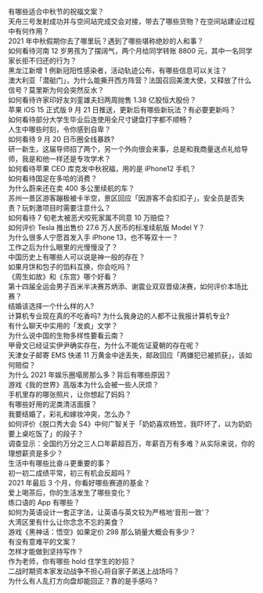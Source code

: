 有哪些适合中秋节的祝福文案？  
天舟三号发射成功并与空间站完成交会对接，带去了哪些货物？在空间站建设过程中有何作用？  
2021 年中秋假期你去了哪里玩？遇到了哪些堪称绝妙的人和事？  
如何看待河南 12 岁男孩为了摆阔气，两个月给同学转账 8800 元，其中一名同学家长拒不归还的行为？  
黑龙江新增 1 例新冠阳性感染者，活动轨迹公布，有哪些信息可以关注？  
澳大利亚「潜艇门」，为什么能撕开西方阵营？法国召回美澳大使，又释放了什么信号？莫里斯为何会突然反水？  
如何看待许家印好友刘銮雄夫妇两周抛售 1.38 亿股恒大股份？  
苹果 iOS 15 正式版 9 月 21 日推送，更新后有哪些新玩法？有必要更新吗？  
如何看待部分大学生毕业后连使用全尺寸键盘打字都不顺畅？  
人生中哪些时刻，令你感到自卑？  
如何看待 9 月 20 日币圈全线暴跌?  
研一新生，这届导师招了两个，另一个外向很会来事，总是和我商量送点礼给导师，我是和他一样还是专攻学术？  
如何看待苹果 CEO 库克发中秋祝福，用的是 iPhone12 手机？  
如何看待国足在多哈的消费？  
为什么蔚来还在卖 400 多公里续航的车？  
苏州一景区游客蹦极被卡半空，景区回应「因游客不会扣扣子」，安全员是否失责？玩刺激项目时需要注意什么？  
如何看待 7 旬老太被恶犬咬死家属不同意 10 万赔偿？  
如何评价 Tesla 推出售价 27.6 万人民币的标准续航版 Model Y？  
为什么很多人宁愿首发入手 iPhone 13，也不等双十一？  
工作之后为什么眼里的光慢慢没了？  
中国历史上有哪些人可以说是神一般的存在？  
如果月饼和包子的馅料互换，你会吃吗？  
《周生如故》和《东宫》哪个好看？  
第十四届全运会男子百米半决赛苏炳添、谢震业双双晋级决赛，如何评价本场比赛？  
结婚该选择一个什么样的人?  
计算机专业现在真的不吃香吗? 为什么我身边的人都不让我报计算机专业?  
有什么聊天中实用的「发疯」文学？  
为什么说中国的生物多样性要看云南？  
甲骨文已经证实伊尹确实存在，为什么不能佐证夏朝的存在呢？  
天津女子邮寄 EMS 快递 11 万黄金中途丢失，邮政回应「两嫌犯已被抓获」，该如何赔偿？  
为什么 2021 年娱乐圈塌房那么多？背后有哪些原因？  
游戏《我的世界》高版本为什么会被一些人厌烦？  
手机里存的哪张照片，让你想起了妈妈？  
有哪些好用的泥类清洁面膜？  
我要结婚了，彩礼和嫁妆冲突，怎么办？  
如何评价《脱口秀大会 S4》中何广智关于「奶奶喜欢杨笠，我吓坏了，以为奶奶要上桌吃饭了」的段子？  
调查显示：全国约万分之三人口年薪超百万，年薪百万有多难？从实际来说，你的理想薪资是多少？  
生活中有哪些比奋斗更重要的事？  
初一初二成绩平常，初三有机会反超吗？  
2021 年最后 3 个月，你看好哪些赛道的基金？  
爱上喝茶后，你的生活发生了哪些变化？  
练口语的 App 有哪些？  
如何为英语设计一套正字法，让英语与英文较为严格地‘音形一致’？  
大湾区里有什么让你念念不忘的美食？  
游戏《黑神话：悟空》如果定价 298 那么销量大概会有多少？  
有没有意难平的文案？  
怎样才能做到坚持写作？  
作为老师，你有哪些 hold 住学生的妙招？  
二战时期资本家发动战争不担心将自家子弟送上战场吗？  
为什么有人乱打方向盘却能回正？靠的是手感吗？  
